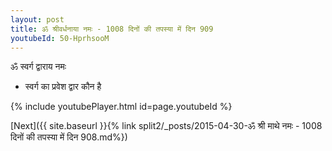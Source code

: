 ```yaml
---
layout: post
title: ॐ श्रीवर्धनाया नमः - 1008 दिनों की तपस्या में दिन 909
youtubeId: 50-HprhsooM
---
```

 
 
 ॐ स्वर्ग द्वाराय नमः  
 
 -  स्वर्ग का प्रवेश द्वार कौन है 
 
  
 
  
 
 
 
 
 
 


{% include youtubePlayer.html id=page.youtubeId %}
 
[Next]({{ site.baseurl }}{% link  split2/_posts/2015-04-30-ॐ श्री माथे नमः - 1008 दिनों की तपस्या में दिन 908.md%})
 
